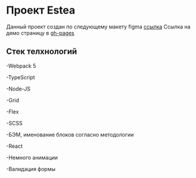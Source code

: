 # Проект Estea
Данный проект создан по следующему макету figma [ссылка](https://www.figma.com/file/Rk3oWxV2ZK28ta4V293g2G/Untitled?node-id=0%3A1&t=FARlSqKZdbPHm2O0-1)
Ссылка на демо страницу в [gh-pages](https://tanasov49.github.io/healthy-home/)
## Стек телхнологий

-Webpack 5

-TypeScript

-Node-JS

-Grid

-Flex

-SCSS

-БЭМ, именование блоков согласно методологии

-React

-Немного анимации

-Валидация формы 
